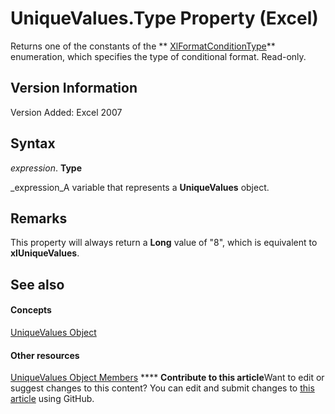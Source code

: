 
# UniqueValues.Type Property (Excel)

Returns one of the constants of the  ** [XlFormatConditionType](ae97c695-f56a-c9ee-91b0-dac413c93428.md)** enumeration, which specifies the type of conditional format. Read-only.


## Version Information

Version Added: Excel 2007 


## Syntax

 _expression_. **Type**

 _expression_A variable that represents a  **UniqueValues** object.


## Remarks

This property will always return a  **Long** value of "8", which is equivalent to **xlUniqueValues**.


## See also


#### Concepts


 [UniqueValues Object](1b8f056f-040c-7df4-8895-26a520cf6c1b.md)
#### Other resources


 [UniqueValues Object Members](53c161ba-b9ef-e052-2fd3-4c662454c5fc.md)
****   **Contribute to this article**Want to edit or suggest changes to this content? You can edit and submit changes to  [this article](https://github.com/jhershey00/VBA_Excel_Test/OpenXMLCon/articles/42260fd6-693f-0da7-8f2b-5ffbc7823b8f.md) using GitHub.

